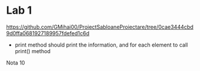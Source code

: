 # Lab 1

https://github.com/GMihai00/ProiectSabloaneProiectare/tree/0cae3444cbd9d0ffa0681927189957fdefed1c6d
- print method should print the information, and for each element to call print() method

Nota 10
